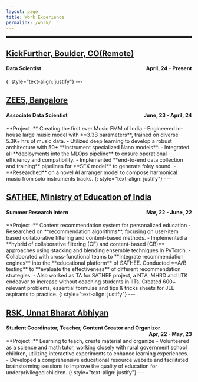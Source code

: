 ```yaml
---
layout: page
title: Work Experience
permalink: /work/
---
```


<hr style="border:2px solid">

## [KickFurther, Boulder, CO(Remote)](https://www.kickfurther.com/)   
<h4 align="left"> Data Scientist <span style="float:right;">April, 24 - Present</span></h4> 
<!-- **Project :**  Data Science -->
<!-- - Working on Data Science Stuff -->
{: style="text-align: justify"}
---

## [ZEE5, Bangalore](https://www.zee5.com/)   
<h4 align="left"> Associate Data Scientist <span style="float:right;">June, 23 - April, 24</span></h4> 
**Project :**  Creating the first ever Music FMM of India
- Engineered in-house large music model with **3.3B parameters**, trained on diverse 5.3K+ hrs of music data.
- Utilized deep learning to develop a robust architecture with 50+ **instrument specialized Nano models**.
- Integrated all **deployments into the MLOps pipeline** to ensure operational efficiency and compatibility.
- Implemented **end-to-end data collection and training** pipelines for **SFX model** to generate foley sound.
- **Researched** on a novel AI arranger model to compose harmonical music from solo instruments tracks.
{: style="text-align: justify"}
---

## [SATHEE, Ministry of Education of India](https://sathee.prutor.ai/)   
<h4 align="left"> Summer Research Intern <span style="float:right;">Mar, 22 - June, 22</span></h4> 
**Project :** Content recommendation system for personalized education
- Researched on **recommendation algorithms**, focusing on user-item based collaborative filtering and content-based methods.
- Implemented a **hybrid of collaborative filtering (CF) and content-based (CB)** approaches using stacking and blending ensemble techniques in PyTorch.
- Collaborated with cross-functional teams to **integrate recommendation engines** into the **educational platform** of SATHEE. Conducted **A/B testing** to **evaluate the effectiveness** of different recommendation strategies.
- Also worked as TA for SATHEE project, a NTA, MHRD and IITK endeavor to increase without coaching students in IITs. Created 600+ relevant problems, essential formulae and tips & tricks sheets for JEE aspirants to practice.
{: style="text-align: justify"}
---

## [RSK, Unnat Bharat Abhiyan ](https://rsk.iitk.ac.in/)   
<h4 align="left"> Student Coordinator, Teacher, Content Creator and Organizor <span style="float:right;">Apr, 22 - May, 23</span></h4> 
**Project :** Learning to teach, create material and organize
- Volunteered as a science and math tutor, working closely with rural government school children, utilizing interactive experiments to enhance learning experiences.
- Developed a comprehensive educational resource website and facilitated brainstorming sessions to improve the quality of education for underprivileged children.
{: style="text-align: justify"}
---